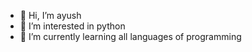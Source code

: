 - 👋 Hi, I’m ayush
- 👀 I’m interested in python
- 🌱 I’m currently learning all languages of programming


<!---
1ayush22/1ayush22 is a ✨ special ✨ repository because its `README.md` (this file) appears on your GitHub profile.
You can click the Preview link to take a look at your changes.
--->
